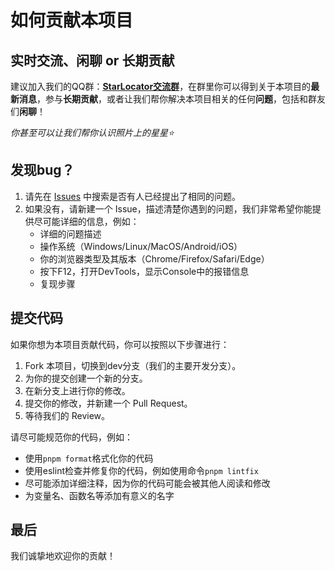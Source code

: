 # 如何贡献本项目

## 实时交流、闲聊 or 长期贡献

建议加入我们的QQ群：[**StarLocator交流群**](https://qm.qq.com/q/nlFqV4jVfO)，在群里你可以得到关于本项目的**最新消息**，参与**长期贡献**，或者让我们帮你解决本项目相关的任何**问题**，包括和群友们**闲聊**！

*你甚至可以让我们帮你认识照片上的星星⭐*

## 发现bug？

1. 请先在 [Issues](https://github.com/BengbuGuards/StarLocator/issues) 中搜索是否有人已经提出了相同的问题。
2. 如果没有，请新建一个 Issue，描述清楚你遇到的问题，我们非常希望你能提供尽可能详细的信息，例如：
    - 详细的问题描述
    - 操作系统（Windows/Linux/MacOS/Android/iOS）
    - 你的浏览器类型及其版本（Chrome/Firefox/Safari/Edge）
    - 按下F12，打开DevTools，显示Console中的报错信息
    - 复现步骤

## 提交代码

如果你想为本项目贡献代码，你可以按照以下步骤进行：
1. Fork 本项目，切换到dev分支（我们的主要开发分支）。
2. 为你的提交创建一个新的分支。
3. 在新分支上进行你的修改。
4. 提交你的修改，并新建一个 Pull Request。
5. 等待我们的 Review。

请尽可能规范你的代码，例如：
- 使用`pnpm format`格式化你的代码
- 使用eslint检查并修复你的代码，例如使用命令`pnpm lintfix`
- 尽可能添加详细注释，因为你的代码可能会被其他人阅读和修改
- 为变量名、函数名等添加有意义的名字

## 最后

我们诚挚地欢迎你的贡献！